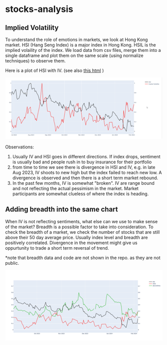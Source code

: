# stocks-analysis
## Implied Volatility

To understand the role of emotions in markets, we look at Hong Kong market.  HSI (Hang Seng Index) is a major index in Hong Kong.  HSIL is the implied volaility of the index.
We load data from csv files, merge them into a single dataframe and plot them on the same scale (using normalize techniques) to observe them.

Here is a plot of HSI with IV. (see also [this html](https://github.com/siufai6/stocks-analysis/blob/main/sentiment_HSI.html) )

![HSI vs IV](https://github.com/siufai6/stocks-analysis/blob/main/HSI_IV.png)

Observations:
1. Usually IV and HSI goes in different directions.  If index drops, sentiment is usually bad and people rush in to buy insurance for their portfolio
2. from time to time we see there is divergence in HSI and IV, e.g. in late Aug 2023, IV shoots to new high but the index failed to reach new low.  A divergence is observed and then there is a short term market rebound.
3. In the past few months, IV is somewhat "broken".  IV are range bound and not reflecting the actual pessimism in the market.  Market participants are somewhat clueless of where the index is heading. 

## Adding breadth into the same chart
When IV is not reflecting sentiments, what else can we use to make sense of the market?  Breadth is a possible factor to take into consideration.  To check the breadth of a market, we check the number of stocks that are still above their 50 day average price.  Usually index level and breadth are positively correlated.  Divergence in the movement might give us oppurtunity to trade a short term reversal of trend. 

*note that breadth data and code are not shown in the repo. as they are not public.

![HSI vs IV vs breadth](https://github.com/siufai6/stocks-analysis/blob/main/HSI_IV_breadth.png)
